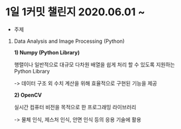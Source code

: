 # 1일 1커밋 챌린지 2020.06.01 ~

* 주제

1. Data Analysis and Image Processing (Python)

    __1) Numpy (Python Library)__

      행렬이나 일반적으로 대규모 다차원 배열을 쉽게 처리 할 수 있도록 지원하는 Python Library

     -> 데이터 구조 외 수치 계산을 위해 효율적으로 구현된 기능을 제공
     
    __2) OpenCV__
    
     실시간 컴퓨터 비전을 목적으로 한 프로그래밍 라이브러리
     
     -> 물체 인식, 제스처 인식, 안면 인식 등의 응용 기술에 활용